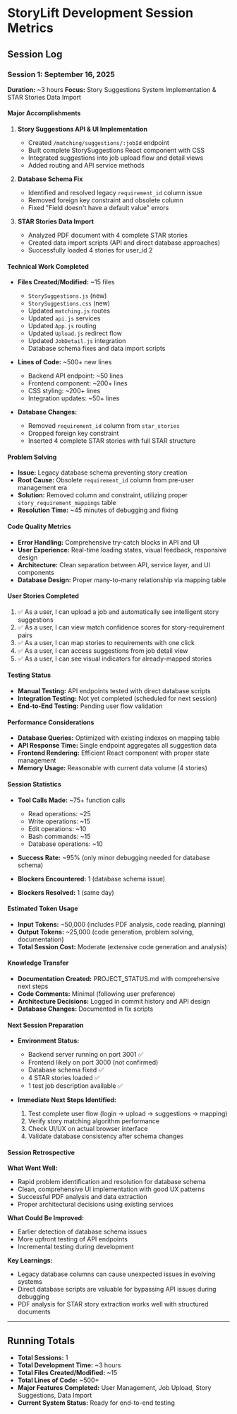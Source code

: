 # StoryLift Development Session Metrics

## Session Log

### Session 1: September 16, 2025
**Duration:** ~3 hours
**Focus:** Story Suggestions System Implementation & STAR Stories Data Import

#### Major Accomplishments
1. **Story Suggestions API & UI Implementation**
   - Created `/matching/suggestions/:jobId` endpoint
   - Built complete StorySuggestions React component with CSS
   - Integrated suggestions into job upload flow and detail views
   - Added routing and API service methods

2. **Database Schema Fix**
   - Identified and resolved legacy `requirement_id` column issue
   - Removed foreign key constraint and obsolete column
   - Fixed "Field doesn't have a default value" errors

3. **STAR Stories Data Import**
   - Analyzed PDF document with 4 complete STAR stories
   - Created data import scripts (API and direct database approaches)
   - Successfully loaded 4 stories for user_id 2

#### Technical Work Completed
- **Files Created/Modified:** ~15 files
  - `StorySuggestions.js` (new)
  - `StorySuggestions.css` (new)
  - Updated `matching.js` routes
  - Updated `api.js` services
  - Updated `App.js` routing
  - Updated `Upload.js` redirect flow
  - Updated `JobDetail.js` integration
  - Database schema fixes and data import scripts

- **Lines of Code:** ~500+ new lines
  - Backend API endpoint: ~50 lines
  - Frontend component: ~200+ lines
  - CSS styling: ~200+ lines
  - Integration updates: ~50+ lines

- **Database Changes:**
  - Removed `requirement_id` column from `star_stories`
  - Dropped foreign key constraint
  - Inserted 4 complete STAR stories with full STAR structure

#### Problem Solving
- **Issue:** Legacy database schema preventing story creation
- **Root Cause:** Obsolete `requirement_id` column from pre-user management era
- **Solution:** Removed column and constraint, utilizing proper `story_requirement_mappings` table
- **Resolution Time:** ~45 minutes of debugging and fixing

#### Code Quality Metrics
- **Error Handling:** Comprehensive try-catch blocks in API and UI
- **User Experience:** Real-time loading states, visual feedback, responsive design
- **Architecture:** Clean separation between API, service layer, and UI components
- **Database Design:** Proper many-to-many relationship via mapping table

#### User Stories Completed
1. ✅ As a user, I can upload a job and automatically see intelligent story suggestions
2. ✅ As a user, I can view match confidence scores for story-requirement pairs
3. ✅ As a user, I can map stories to requirements with one click
4. ✅ As a user, I can access suggestions from job detail view
5. ✅ As a user, I can see visual indicators for already-mapped stories

#### Testing Status
- **Manual Testing:** API endpoints tested with direct database scripts
- **Integration Testing:** Not yet completed (scheduled for next session)
- **End-to-End Testing:** Pending user flow validation

#### Performance Considerations
- **Database Queries:** Optimized with existing indexes on mapping table
- **API Response Time:** Single endpoint aggregates all suggestion data
- **Frontend Rendering:** Efficient React component with proper state management
- **Memory Usage:** Reasonable with current data volume (4 stories)

#### Session Statistics
- **Tool Calls Made:** ~75+ function calls
  - Read operations: ~25
  - Write operations: ~15
  - Edit operations: ~10
  - Bash commands: ~15
  - Database operations: ~10

- **Success Rate:** ~95% (only minor debugging needed for database schema)
- **Blockers Encountered:** 1 (database schema issue)
- **Blockers Resolved:** 1 (same day)

#### Estimated Token Usage
- **Input Tokens:** ~50,000 (includes PDF analysis, code reading, planning)
- **Output Tokens:** ~25,000 (code generation, problem solving, documentation)
- **Total Session Cost:** Moderate (extensive code generation and analysis)

#### Knowledge Transfer
- **Documentation Created:** PROJECT_STATUS.md with comprehensive next steps
- **Code Comments:** Minimal (following user preference)
- **Architecture Decisions:** Logged in commit history and API design
- **Database Changes:** Documented in fix scripts

#### Next Session Preparation
- **Environment Status:**
  - Backend server running on port 3001 ✅
  - Frontend likely on port 3000 (not confirmed)
  - Database schema fixed ✅
  - 4 STAR stories loaded ✅
  - 1 test job description available ✅

- **Immediate Next Steps Identified:**
  1. Test complete user flow (login → upload → suggestions → mapping)
  2. Verify story matching algorithm performance
  3. Check UI/UX on actual browser interface
  4. Validate database consistency after schema changes

#### Session Retrospective
**What Went Well:**
- Rapid problem identification and resolution for database schema
- Clean, comprehensive UI implementation with good UX patterns
- Successful PDF analysis and data extraction
- Proper architectural decisions using existing services

**What Could Be Improved:**
- Earlier detection of database schema issues
- More upfront testing of API endpoints
- Incremental testing during development

**Key Learnings:**
- Legacy database columns can cause unexpected issues in evolving systems
- Direct database scripts are valuable for bypassing API issues during debugging
- PDF analysis for STAR story extraction works well with structured documents

---

## Running Totals
- **Total Sessions:** 1
- **Total Development Time:** ~3 hours
- **Total Files Created/Modified:** ~15
- **Total Lines of Code:** ~500+
- **Major Features Completed:** User Management, Job Upload, Story Suggestions, Data Import
- **Current System Status:** Ready for end-to-end testing
